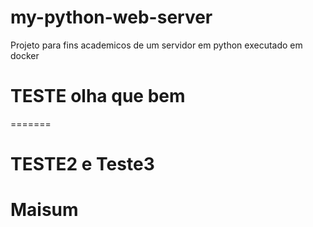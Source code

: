 # my-python-web-server
Projeto para fins academicos de um servidor em python executado em docker

# TESTE olha que bem

=======
# TESTE2 e Teste3
# Maisum  